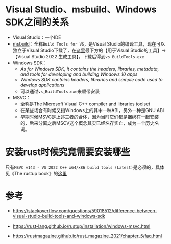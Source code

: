 # Visual Studio、msbuild、Windows SDK之间的关系

* Visual Studio：一个IDE
* [msbuild](https://learn.microsoft.com/en-us/visualstudio/msbuild/msbuild?view=vs-2019)：全称`Build Tools for VS`，是Visual Studio的编译工具，现在可以独立于Visual Studio下载了，在[这里](https://visualstudio.microsoft.com/zh-hans/downloads/)最下方的【用于Visual Studio的工具】→【Visual Studio 2022 生成工具】，下载后得到`vs_BuildTools.exe`
* Windows SDK：
  * *As for Windows SDK, it contains the headers, libraries, metadata, and tools for developing and building Windows 10 apps*
  * *Windows SDK contains headers, libraries and sample code used to develop applications*
  * 可以通过`vs_BuildTools.exe`来顺带安装
* MSVC：
  * 全称是The Microsoft Visual C++ compiler and libraries toolset
  * 在某些场合有时候又指Windows上的其中一种ABI，另外一种是GNU ABI
  * 早期时候MSVC是上述三者的合体，因为当时它们都是捆绑在一起安装的，后来分离之后MSCV这个概念其实已经名存实亡，成为一个历史名词。



# 安装rust时候究竟需要安装哪些

只有`MSVC v143 - VS 2022 C++ x64/x86 build tools (Latest)`是必须的，具体见《The rustup book》的[这里](https://rust-lang.github.io/rustup/installation/windows-msvc.html)



# 参考

* https://stackoverflow.com/questions/59018512/difference-between-visual-studio-build-tools-and-windows-sdk

* https://rust-lang.github.io/rustup/installation/windows-msvc.html
* https://rustmagazine.github.io/rust_magazine_2021/chapter_5/faq.html